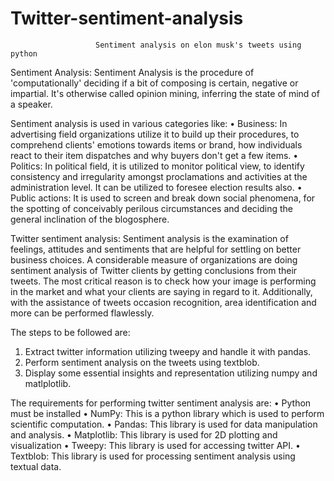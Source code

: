 # Twitter-sentiment-analysis
                       Sentiment analysis on elon musk's tweets using python
                       
Sentiment Analysis:
Sentiment Analysis is the procedure of 'computationally' deciding if a bit of composing is certain, negative or impartial. It's otherwise called opinion mining, inferring the state of mind of a speaker. 


Sentiment analysis is used in various categories like:
•	Business: In advertising field organizations utilize it to build up their procedures, to comprehend clients' emotions towards items or brand, how individuals react to their item dispatches and why buyers don't get a few items.
•	Politics: In political field, it is utilized to monitor political view, to identify consistency and irregularity amongst proclamations and activities at the administration level. It can be utilized to foresee election results also.
•	Public actions: It is used to screen and break down social phenomena, for the spotting of conceivably perilous circumstances and deciding the general inclination of the blogosphere.


Twitter sentiment analysis:
Sentiment analysis is the examination of feelings, attitudes and sentiments that are helpful for settling on better business choices. A considerable measure of organizations are doing sentiment analysis of Twitter clients by getting conclusions from their tweets. The most critical reason is to check how your image is performing in the market and what your clients are saying in regard to it. Additionally, with the assistance of tweets occasion recognition, area identification and more can be performed flawlessly.


The steps to be followed are:
1.	Extract twitter information utilizing tweepy and handle it with pandas.
2.	Perform sentiment analysis on the tweets using textblob.
3.	Display some essential insights and representation utilizing numpy and matlplotlib.


The requirements for performing twitter sentiment analysis are:
•	Python must be installed
•	NumPy: This is a python library which is used to perform scientific computation.
•	Pandas: This library is used for data manipulation and analysis.
•	Matplotlib: This library is used for 2D plotting and visualization
•	Tweepy: This library is used for accessing twitter API.
•	Textblob: This library is used for processing sentiment analysis using textual data.

